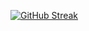 
[![GitHub Streak](http://github-readme-streak-stats.herokuapp.com?user=serhatayata&theme=dark&background=000000)](https://git.io/streak-stats)

